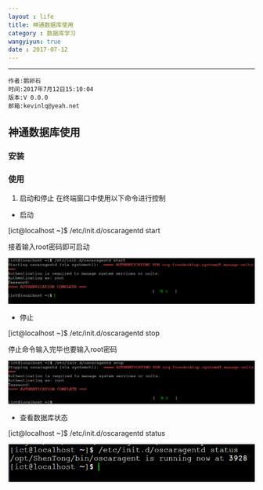 ```yaml
---
layout : life
title: 神通数据库使用
category : 数据库学习
wangyiyun: true
date : 2017-07-12
---
```


******

    作者:鹅卵石
    时间:2017年7月12日15:10:04
    版本:V 0.0.0
    邮箱:kevinlq@yeah.net

<!-- more -->

## 神通数据库使用

### 安装

### 使用

1. 启动和停止
在终端窗口中使用以下命令进行控制

- 启动

[ict@localhost ~]$ /etc/init.d/oscaragentd start

接着输入root密码即可启动

![start](/res/img/blog/数据库学习/start.png)

- 停止

[ict@localhost ~]$ /etc/init.d/oscaragentd stop

停止命令输入完毕也要输入root密码

![stop](/res/img/blog/数据库学习/stop.png)

- 查看数据库状态

[ict@localhost ~]$ /etc/init.d/oscaragentd status

![satus](/res/img/blog/数据库学习/status.png)

